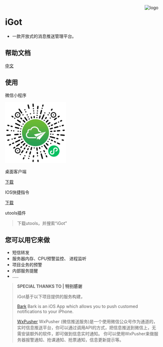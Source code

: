 <img src="images/logo.png" alt="logo" height="120" align="right" />

# iGot

* 一款开放式的消息推送管理平台。 

## 帮助文档

[中文](https://wahao.github.io/Bark-MP-helper/)

## 使用

 微信小程序

<img src="images/gh_38cb1ca0be75_430.jpg" alt="微信搜索“iGot”" width="200" />

 桌面客户端

[下载](https://gitee.com/HellyW/Electron-iGot/releases)

 IOS快捷指令

[下载](https://jiejinghe.com/shortcuts/9371959496)

 utools插件

> 下载utools，并搜索“iGot”


## 您可以用它来做

- 短信转发
- 服务器内存、CPU预警监控、 进程监听
- 项目业务的预警
- 内部服务提醒
- .....


> **SPECIAL THANKS TO | 特别感谢**
> 
> iGot基于以下项目提供的服务构建，
>
> [Bark](https://github.com/Finb/Bark) Bark is an iOS App which allows you to push customed notifications to your iPhone.
>
> [WxPusher](https://github.com/zjiecode/wxpusher-docs) WxPusher (微信推送服务)是一个使用微信公众号作为通道的，实时信息推送平台，你可以通过调用API的方式，把信息推送到微信上，无需安装额外的软件，即可做到信息实时通知。 你可以使用WxPusher来做服务器报警通知、抢课通知、抢票通知，信息更新提示等。
>

